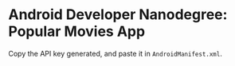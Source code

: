 # Android Developer Nanodegree: Popular Movies App


 Copy the API key generated, and paste it in `AndroidManifest.xml`.


